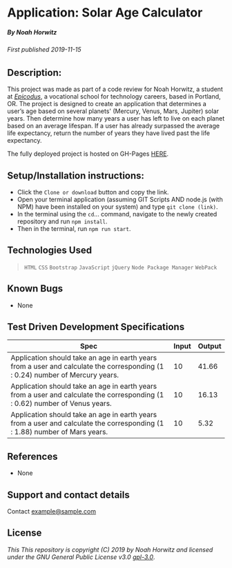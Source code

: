 # Application: **Solar Age Calculator**

##### By Noah Horwitz

###### _First published 2019-11-15_

## Description:
This project was made as part of a code review for Noah Horwitz, a student at _[Epicodus](http://www.epicodus.com)_, a vocational school for technology careers, based in Portland, OR. The project is designed to create an application that determines a user’s age based on several planets' (Mercury, Venus, Mars, Jupiter) solar years. Then determine how many years a user has left to live on each planet based on an average lifespan. If a user has already surpassed the average life expectancy, return the number of years they have lived past the life expectancy.

The fully deployed project is hosted on GH-Pages [HERE](https://nhhor.github.io/solar-age-calculator).

## Setup/Installation instructions:
* Click the `Clone or download` button and copy the link.
* Open your terminal application (assuming GIT Scripts AND node.js (with NPM) have been installed on your system) and type `git clone (link)`.
* In the terminal using the `cd`... command, navigate to the newly created repository and run `npm install`.
* Then in the terminal, run `npm run start`.
<!-- * In the newly created ./dist folder, double click on "index.html" to open the file in the web browser of your choosing. -->

## Technologies Used
> `HTML`
> `CSS`
> `Bootstrap`
> `JavaScript`
> `jQuery`
> `Node Package Manager`
> `WebPack`

## Known Bugs
* None

## Test Driven Development Specifications

|Spec|Input|Output|
|-|-|-|
|Application should take an age in earth years from a user and calculate the corresponding (1 : 0.24) number of Mercury years.|10|41.66|
|Application should take an age in earth years from a user and calculate the corresponding (1 : 0.62) number of Venus years.|10|16.13|
|Application should take an age in earth years from a user and calculate the corresponding (1 : 1.88) number of Mars years.|10|5.32|

## References
* None

## Support and contact details
Contact [example@sample.com](mailto:example@sample.com)

## License
_This This repository is copyright (C) 2019 by Noah Horwitz and licensed under the GNU General Public License v3.0 [gpl-3.0](https://www.gnu.org/licenses/gpl-3.0.en.html)_.
